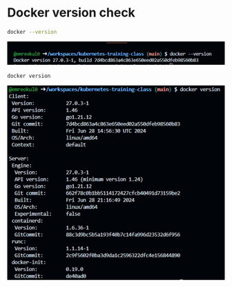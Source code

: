 # Docker version check

```bash
docker --version
```

![Docker Version Check Result](./images/docker-version-check-result.png)

```bash
docker version
```

![Docker Version Without Dashes](./images/docker-version-without-dashes.png)
